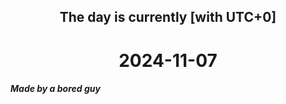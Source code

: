 <h2 align=center>The day is currently [with UTC+0]</h2>
<h1 align=center><!--TIME BEGIN-->2024-11-07<!--TIME END--></h1>
<h5>Made by a bored guy</h5>

